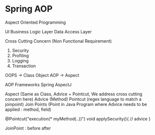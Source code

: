 # Spring AOP

Aspect Oriented Programming

UI
Business Logic Layer
Data Access Layer

Cross Cutting Concern (Non Functional Requirement)
1. Security
2. Profiling
3. Logging
4. Transaction

OOPS -> Class Object
AOP -> Aspect

AOP Frameworks
Spring
AspectJ

Aspect (Same as Class, Advice + Pointcut, We address cross cutting concern here)
Advice (Method)
Pointcut (regex language to match a joinpoint)
Join Points (Point in Java Program where Advice needs to be applied : method, field)

@Pointcut("execution(* myMethod(..))")
void applySecurity(){
    // advice
}

JoinPoint : before after